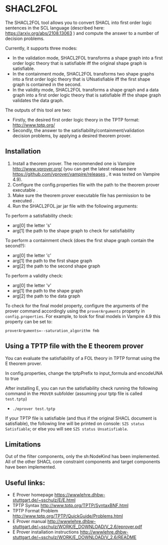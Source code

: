 # SHACL2FOL

The SHACL2FOL tool allows you to convert SHACL into first order logic sentences in the SCL language (described here: https://arxiv.org/abs/2108.13063 ) and compute the answer to a number of decision problems.

Currently, it supports three modes:

* In the validation mode, SHACL2FOL transforms a shape graph into a first order logic theory that is satisfiable iff the original shape graph is satisfiable.
* In the containment mode, SHACL2FOL transforms two shape graphs into a first order logic theory that is UNsatisfiable iff the first shape graph is contained in the second.
* In the validity mode, SHACL2FOL transforms a shape graph and a data graph into a first order logic theory that is satisfiable iff the shape graph validates the data graph.

The outputs of this tool are two:

* Firstly, the desired first order logic theory in the TPTP format: http://www.tptp.org/
* Secondly, the answer to the satisfiability/containment/validation decision problems, by applying a desired theorem prover.

## Installation

1. Install a theorem prover. The recommended one is Vampire http://www.vprover.org/ (you can get the latest release here https://github.com/vprover/vampire/releases , it was tested on Vampire 4.9).
2. Configure the config.properties file with the path to the theorem prover executable .
3. Make sure the theorem prover executable file has permission to be executed .
3. Run the SHACL2FOL.jar jar file with the following arguments:

To perform a satisfiability check:
* arg[0] the letter 's'
* arg[1] the path to the shape graph to check for satisfiability

To perform a containment check (does the first shape graph contain the second?):
* arg[0] the letter 'c'
* arg[1] the path to the first shape graph
* arg[2] the path to the second shape graph

To perform a validity check:
* arg[0] the letter 'v'
* arg[1] the path to the shape graph
* arg[2] the path to the data graph

To check for the final model property, configure the arguments of the prover command accordingly using the `proverArguments` property in `config.properties`.
For example, to look for final models in Vampire 4.9 this property can be set to: 

```
proverArguments=--saturation_algorithm fmb
```

## Using a TPTP file with the E theorem prover

You can evaluate the satisfiability of a FOL theory in TPTP format using the E theorem prover.

In config.properties, change the tptpPrefix to input_formula and encodeUNA to true

After installing E, you can run the satisfiability check running the following command in the `PROVER` subfolder (assuming your tptp file is called `test.tptp`)
* `./eprover test.tptp`

If your TPTP file is satisfiable (and thus if the original SHACL document is satisfiable), the following line will be printed on console: `SZS status Satisfiable`; or else you will see `SZS status Unsatisfiable`.

## Limitations

Out of the filter components, only the sh:NodeKind has been implemented. All of the other SHACL core constraint components and target components have been implemented. 

## Useful links:
* E Prover homepage https://wwwlehre.dhbw-stuttgart.de/~sschulz/E/E.html
* TPTP Syntax http://www.tptp.org/TPTP/SyntaxBNF.html
* TPTP Format Problem http://www.tptp.org/TPTP/QuickGuide/Problems.html
* E Prover manual http://wwwlehre.dhbw-stuttgart.de/~sschulz/WORK/E_DOWNLOAD/V_2.6/eprover.pdf
* E Prover installation instructions http://wwwlehre.dhbw-stuttgart.de/~sschulz/WORK/E_DOWNLOAD/V_2.6/README
